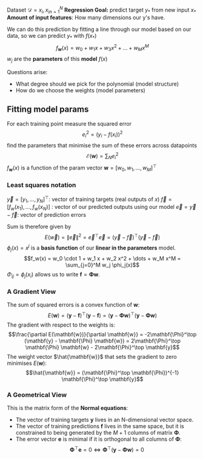 Dataset $\mathcal{D}={x_i, x_i}_{n=1}^N$
**Regression Goal:** predict target $y_*$ from new input $x_*$
**Amount of input features**: How many dimensions our y's have. 

We can do this prediction by fitting a line through our model based on our data, so we can predict $y_*$ with $f(x_*)$
$$
f_\textbf{w}(x) = w_0 + w_1x + w_3x^2 + \dots + w_Mx^M
$$
$w_j$ are the **parameters** of this **model** $f(x)$

Questions arise:
- What degree should we pick for the polynomial (model structure)
- How do we choose the weights (model parameters)

## Fitting model params
For each training point measure the squared error
$$
e^2_i = (y_i-f(x_i))^2
$$
find the parameters that minimise the sum of these errors across datapoints
$$
\mathcal{E}(\textbf{w}) = \sum_N e^2_i
$$
$f_\textbf{w}(x)$ is a function of the param vector $\textbf{w} =[w_0, w_1, \dots, w_M]^\top$

### Least squares notation
$\vec{y} = [y_1,\dots, y_N]^\top$: vector of training targets (real outputs of $x$)
$\vec{f} = [f_w(x_1), \dots, f_w(x_N)]$ : vector of our predicted outputs using our model
$\vec{e} = \vec{y} - \vec{f}$: vector of prediction errors

Sum is therefore given by
$$
E(\vec{w}) = \|\vec{e}\|^2 = \vec{e}^\top \vec{e} = (\vec{y} - \vec{f})^\top (\vec{y} - \vec{f})
$$
$\phi_j(x) = x^j$ is a **basis function** of our **linear in the parameters** model.
$$f_w(x) = w_0 \cdot 1 + w_1 x + w_2 x^2 + \dots + w_M x^M = \sum_{j=0}^M w_j \phi_j(x)$$
$\Phi_{ij} = \phi_j(x_i)$ allows us to write $\mathbf{f} = \mathbf{\Phi} \mathbf{w}$.

### A Gradient View
The sum of squared errors is a convex function of $\mathbf{w}$:
$$E(\mathbf{w}) = (\mathbf{y} - \mathbf{f})^\top (\mathbf{y} - \mathbf{f}) = (\mathbf{y} - \mathbf{\Phi} \mathbf{w})^\top (\mathbf{y} - \mathbf{\Phi} \mathbf{w})$$
The gradient with respect to the weights is:
$$\frac{\partial E(\mathbf{w})}{\partial \mathbf{w}} = -2\mathbf{\Phi}^\top (\mathbf{y} - \mathbf{\Phi} \mathbf{w}) = 2\mathbf{\Phi}^\top \mathbf{\Phi} \mathbf{w} - 2\mathbf{\Phi}^\top \mathbf{y}$$
The weight vector $\hat{\mathbf{w}}$ that sets the gradient to zero minimises $E(\mathbf{w})$:
$$\hat{\mathbf{w}} = (\mathbf{\Phi}^\top \mathbf{\Phi})^{-1} \mathbf{\Phi}^\top \mathbf{y}$$
### A Geometrical View
This is the matrix form of the **Normal equations**:
- The vector of training targets $\mathbf{y}$ lives in an N-dimensional vector space.
- The vector of training predictions $\mathbf{f}$ lives in the same space, but it is constrained to being generated by the $M + 1$ columns of matrix $\mathbf{\Phi}$.
- The error vector $\mathbf{e}$ is minimal if it is orthogonal to all columns of $\mathbf{\Phi}$:
$$\mathbf{\Phi}^\top \mathbf{e} = 0 \iff \mathbf{\Phi}^\top (\mathbf{y} - \mathbf{\Phi} \mathbf{w}) = 0$$


